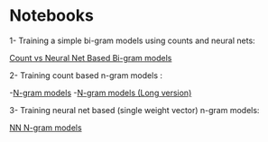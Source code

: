 # Notebooks

1- Training a simple bi-gram models using counts and neural nets: 

[Count vs Neural Net Based Bi-gram models](1_count-vs-nn-clss.ipynb)

2- Training count based n-gram models : 

-[N-gram models](2_n-gram.ipynb)
-[N-gram models (Long version)](2_n-gram-long.ipynb)

3- Training neural net based (single weight vector) n-gram models:

[NN N-gram models](3_nn-n-gram.ipynb)